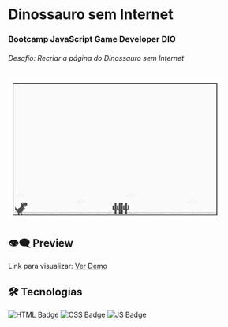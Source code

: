 # Dinossauro sem Internet

### Bootcamp JavaScript Game Developer DIO

###### Desafio: Recriar a página do Dinossauro sem Internet

![](img/print_dino.png)

## 👁️‍🗨️ Preview

Link para visualizar: [Ver Demo](https://sandra-silva-santos.github.io/Dinossauro-sem-Internet/)

## 🛠️ **Tecnologias**

![HTML Badge](https://img.shields.io/badge/HTML5-E34F26?style=for-the-badge&logo=html5&logoColor=white) ![CSS Badge](https://img.shields.io/badge/CSS3-1572B6?style=for-the-badge&logo=css3&logoColor=white) ![JS Badge](https://img.shields.io/badge/JavaScript-F7DF1E?style=for-the-badge&logo=javascript&logoColor=black)
